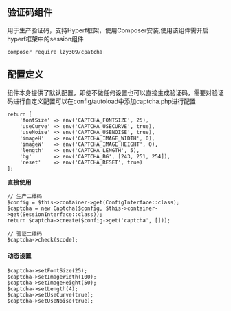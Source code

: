 **验证码组件**
------

用于生产验证码，支持Hyperf框架，使用Composer安装,使用该组件需开启hyperf框架中的session组件

```
composer require lzy309/cpatcha
```

**配置定义**
------

组件本身提供了默认配置，即使不做任何设置也可以直接生成验证码，需要对验证码进行自定义配置可以在config/autoload中添加captcha.php进行配置

```
return [
    'fontSize' => env('CAPTCHA_FONTSIZE', 25),
    'useCurve' => env('CAPTCHA_USECURVE', true), 
    'useNoise' => env('CAPTCHA_USENOISE', true),
    'imageH'   => env('CAPTCHA_IMAGE_WIDTH', 0),
    'imageW'   => env('CAPTCHA_IMAGE_HEIGHT', 0),
    'length'   => env('CAPTCHA_LENGTH', 5),
    'bg'       => env('CAPTCHA_BG', [243, 251, 254]),
    'reset'    => env('CAPTCHA_RESET', true)
];
```

**直接使用**

```
// 生产二维码
$config = $this->container->get(ConfigInterface::class);
$captcha = new Captcha($config, $this->container->get(SessionInterface::class));
return $captcha->create($config->get('captcha', []));

// 验证二维码
$captcha->check($code);
```

#### 动态设置
```
$captcha->setFontSize(25);
$captcha->setImageWidth(100);
$captcha->setImageHeight(50);
$captcha->setLength(4);
$captcha->setUseCurve(true);
$captcha->setUseNoise(true);
```
